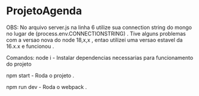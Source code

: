 # ProjetoAgenda
OBS: 
No arquivo server.js na linha 6 utilize sua connection string do mongo no lugar de (process.env.CONNECTIONSTRING) .
Tive alguns problemas com a versao nova do node 18,x,x , entao utilizei uma versao estavel da 16.x.x e funcionou  .

Comandos: 
node i - Instalar dependencias necessarias para funcionamento do projeto  

npm start - Roda o projeto .

npm run dev - Roda o webpack .
